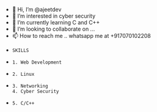 - 👋 Hi, I’m @ajeetdev
- 👀 I’m interested in cyber security
- 🌱 I’m currently learning C and C++
- 💞️ I’m looking to collaborate on ...
- 📫 How to reach me .. whatsapp me at +917070102208
-     SKILLS
-     1. Web Development
-     2. Linux
-     3. Networking
      4. Cyber Security
-     5. C/C++

<!---
ajeetdev/ajeetdev is a ✨ special ✨ repository because its `README.md` (this file) appears on your GitHub profile.
You can click the Preview link to take a look at your changes.
--->
